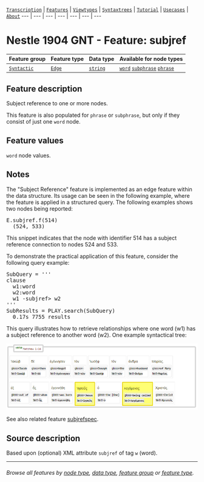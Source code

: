 <a name="start"></a>
[`Transcription`](../transcription.md#start) | [`Features`](README.md#start) | [`Viewtypes`](../viewtypes.md#start) | [`Syntaxtrees`](../syntaxtrees.md#start) | [`Tutorial`](../../tutorial/README.md#start) | [`Usecases`](../usecases/README.md#start) | [`About`](../about.md#start)
---  | --- | --- | --- | --- | --- | ---

# Nestle 1904 GNT - Feature: subjref

Feature group | Feature type | Data type | Available for node types
---  | --- | --- | ---
[`Syntactic`](featuresbygroup.md#syntactic-features) | [`Edge`](featuresbyfeaturetype.md#edge-features) | [`string`](featuresbydatatype.md#string-datatype)  | [`word`](featuresbynodetype.md#word-nodes) [`subphrase`](featuresbynodetype.md#subphrase-nodes) [`phrase`](featuresbynodetype.md#phrase-nodes)

## Feature description

Subject reference to one or more nodes.

This feature is also populated for `phrase` or `subphrase`, but only if they consist of just one `word` node.

## Feature values

`word` node values.

## Notes

The "Subject Reference" feature is implemented as an edge feature within the data structure. Its usage can be seen in the following example, where the feature is applied in a structured query. The following examples shows two nodes being reported:

<pre>
E.subjref.f(514)
  (524, 533)
</pre>

This snippet indicates that the node with identifier 514 has a subject reference connection to nodes 524 and 533.

To demonstrate the practical application of this feature, consider the following query example:

<pre>
SubQuery = '''
clause
  w1:word 
  w2:word 
  w1 -subjref> w2
'''
SubResults = PLAY.search(SubQuery)
  0.17s 7755 results
</pre>

This query illustrates how to retrieve relationships where one word (w1) has a subject reference to another word (w2).
One example syntactical tree:

<img src="images/subjref.png" width="600">

See also related feature [subjrefspec](subjrefspec.md#start).

## Source description

Based upon (optional) XML attribute `subjref` of tag `w` (word).

---
###### *Browse all features by [node type](featuresbynodetype.md#start), [data type](featuresbydatatype.md#start), [feature group](featuresbygroup.md#start) or [feature type](featuresbyfeaturetype.md#start).*
